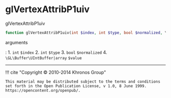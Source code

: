 # glVertexAttribP1uiv
glVertexAttribP1uiv

```php
function glVertexAttribP1uiv(int $index, int $type, bool $normalized, \GL\Buffer\UIntBuffer|array $value) : void
```

arguments

:    1. `int` `$index` 
    2. `int` `$type` 
    3. `bool` `$normalized` 
    4. `\GL\Buffer\UIntBuffer|array` `$value` 

---
     

!!! cite "Copyright © 2010-2014 Khronos Group"

    This material may be distributed subject to the terms and conditions set forth in the Open Publication License, v 1.0, 8 June 1999. https://opencontent.org/openpub/.